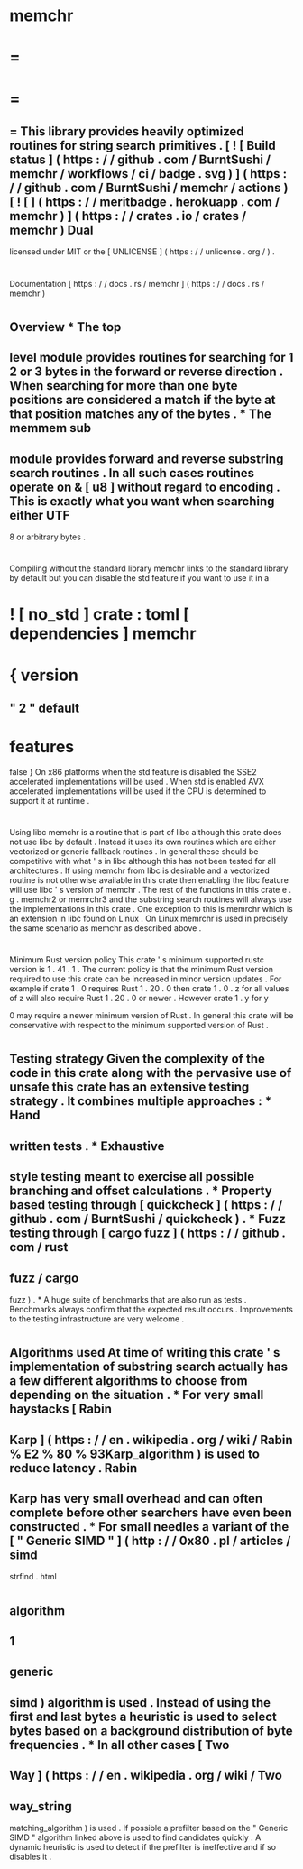 memchr
=
=
=
=
=
=
This
library
provides
heavily
optimized
routines
for
string
search
primitives
.
[
!
[
Build
status
]
(
https
:
/
/
github
.
com
/
BurntSushi
/
memchr
/
workflows
/
ci
/
badge
.
svg
)
]
(
https
:
/
/
github
.
com
/
BurntSushi
/
memchr
/
actions
)
[
!
[
]
(
https
:
/
/
meritbadge
.
herokuapp
.
com
/
memchr
)
]
(
https
:
/
/
crates
.
io
/
crates
/
memchr
)
Dual
-
licensed
under
MIT
or
the
[
UNLICENSE
]
(
https
:
/
/
unlicense
.
org
/
)
.
#
#
#
Documentation
[
https
:
/
/
docs
.
rs
/
memchr
]
(
https
:
/
/
docs
.
rs
/
memchr
)
#
#
#
Overview
*
The
top
-
level
module
provides
routines
for
searching
for
1
2
or
3
bytes
in
the
forward
or
reverse
direction
.
When
searching
for
more
than
one
byte
positions
are
considered
a
match
if
the
byte
at
that
position
matches
any
of
the
bytes
.
*
The
memmem
sub
-
module
provides
forward
and
reverse
substring
search
routines
.
In
all
such
cases
routines
operate
on
&
[
u8
]
without
regard
to
encoding
.
This
is
exactly
what
you
want
when
searching
either
UTF
-
8
or
arbitrary
bytes
.
#
#
#
Compiling
without
the
standard
library
memchr
links
to
the
standard
library
by
default
but
you
can
disable
the
std
feature
if
you
want
to
use
it
in
a
#
!
[
no_std
]
crate
:
toml
[
dependencies
]
memchr
=
{
version
=
"
2
"
default
-
features
=
false
}
On
x86
platforms
when
the
std
feature
is
disabled
the
SSE2
accelerated
implementations
will
be
used
.
When
std
is
enabled
AVX
accelerated
implementations
will
be
used
if
the
CPU
is
determined
to
support
it
at
runtime
.
#
#
#
Using
libc
memchr
is
a
routine
that
is
part
of
libc
although
this
crate
does
not
use
libc
by
default
.
Instead
it
uses
its
own
routines
which
are
either
vectorized
or
generic
fallback
routines
.
In
general
these
should
be
competitive
with
what
'
s
in
libc
although
this
has
not
been
tested
for
all
architectures
.
If
using
memchr
from
libc
is
desirable
and
a
vectorized
routine
is
not
otherwise
available
in
this
crate
then
enabling
the
libc
feature
will
use
libc
'
s
version
of
memchr
.
The
rest
of
the
functions
in
this
crate
e
.
g
.
memchr2
or
memrchr3
and
the
substring
search
routines
will
always
use
the
implementations
in
this
crate
.
One
exception
to
this
is
memrchr
which
is
an
extension
in
libc
found
on
Linux
.
On
Linux
memrchr
is
used
in
precisely
the
same
scenario
as
memchr
as
described
above
.
#
#
#
Minimum
Rust
version
policy
This
crate
'
s
minimum
supported
rustc
version
is
1
.
41
.
1
.
The
current
policy
is
that
the
minimum
Rust
version
required
to
use
this
crate
can
be
increased
in
minor
version
updates
.
For
example
if
crate
1
.
0
requires
Rust
1
.
20
.
0
then
crate
1
.
0
.
z
for
all
values
of
z
will
also
require
Rust
1
.
20
.
0
or
newer
.
However
crate
1
.
y
for
y
>
0
may
require
a
newer
minimum
version
of
Rust
.
In
general
this
crate
will
be
conservative
with
respect
to
the
minimum
supported
version
of
Rust
.
#
#
#
Testing
strategy
Given
the
complexity
of
the
code
in
this
crate
along
with
the
pervasive
use
of
unsafe
this
crate
has
an
extensive
testing
strategy
.
It
combines
multiple
approaches
:
*
Hand
-
written
tests
.
*
Exhaustive
-
style
testing
meant
to
exercise
all
possible
branching
and
offset
calculations
.
*
Property
based
testing
through
[
quickcheck
]
(
https
:
/
/
github
.
com
/
BurntSushi
/
quickcheck
)
.
*
Fuzz
testing
through
[
cargo
fuzz
]
(
https
:
/
/
github
.
com
/
rust
-
fuzz
/
cargo
-
fuzz
)
.
*
A
huge
suite
of
benchmarks
that
are
also
run
as
tests
.
Benchmarks
always
confirm
that
the
expected
result
occurs
.
Improvements
to
the
testing
infrastructure
are
very
welcome
.
#
#
#
Algorithms
used
At
time
of
writing
this
crate
'
s
implementation
of
substring
search
actually
has
a
few
different
algorithms
to
choose
from
depending
on
the
situation
.
*
For
very
small
haystacks
[
Rabin
-
Karp
]
(
https
:
/
/
en
.
wikipedia
.
org
/
wiki
/
Rabin
%
E2
%
80
%
93Karp_algorithm
)
is
used
to
reduce
latency
.
Rabin
-
Karp
has
very
small
overhead
and
can
often
complete
before
other
searchers
have
even
been
constructed
.
*
For
small
needles
a
variant
of
the
[
"
Generic
SIMD
"
]
(
http
:
/
/
0x80
.
pl
/
articles
/
simd
-
strfind
.
html
#
algorithm
-
1
-
generic
-
simd
)
algorithm
is
used
.
Instead
of
using
the
first
and
last
bytes
a
heuristic
is
used
to
select
bytes
based
on
a
background
distribution
of
byte
frequencies
.
*
In
all
other
cases
[
Two
-
Way
]
(
https
:
/
/
en
.
wikipedia
.
org
/
wiki
/
Two
-
way_string
-
matching_algorithm
)
is
used
.
If
possible
a
prefilter
based
on
the
"
Generic
SIMD
"
algorithm
linked
above
is
used
to
find
candidates
quickly
.
A
dynamic
heuristic
is
used
to
detect
if
the
prefilter
is
ineffective
and
if
so
disables
it
.
